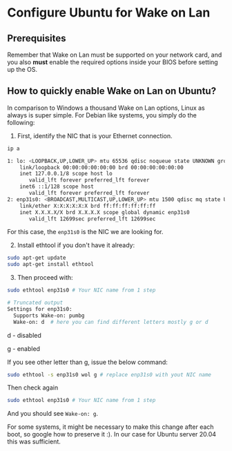 # Configure Ubuntu for Wake on Lan

## Prerequisites

Remember that Wake on Lan must be supported on your network card, and you also **must** enable the required options inside your BIOS before setting up the OS.

## How to quickly enable Wake on Lan on Ubuntu?

In comparison to Windows a thousand Wake on Lan options, Linux as always is super simple. For Debian like systems, you simply do the following:

1. First, identify the NIC that is your Ethernet connection.

```bash
ip a

1: lo: <LOOPBACK,UP,LOWER_UP> mtu 65536 qdisc noqueue state UNKNOWN group default qlen 1000
    link/loopback 00:00:00:00:00:00 brd 00:00:00:00:00:00
    inet 127.0.0.1/8 scope host lo
       valid_lft forever preferred_lft forever
    inet6 ::1/128 scope host
       valid_lft forever preferred_lft forever
2: enp31s0: <BROADCAST,MULTICAST,UP,LOWER_UP> mtu 1500 qdisc mq state UP group default qlen 1000
    link/ether X:X:X:X:X:X brd ff:ff:ff:ff:ff:ff
    inet X.X.X.X/X brd X.X.X.X scope global dynamic enp31s0
       valid_lft 12699sec preferred_lft 12699sec
```

For this case, the `enp31s0` is the NIC we are looking for.

2. Install ethtool if you don't have it already:

```bash
sudo apt-get update
sudo apt-get install ethtool
```

3. Then proceed with:

```bash
sudo ethtool enp31s0 # Your NIC name from 1 step

# Truncated output
Settings for enp31s0:
  Supports Wake-on: pumbg
  Wake-on: d  # here you can find different letters mostly g or d
```

d - disabled

g - enabled

If you see other letter than g, issue the below command:

```bash
sudo ethtool -s enp31s0 wol g # replace enp31s0 with yout NIC name
```

Then check again

```bash
sudo ethtool enp31s0 # Your NIC name from 1 step
```

And you should see `Wake-on: g`.

For some systems, it might be necessary to make this change after each boot, so google how to preserve it :). In our case for Ubuntu server 20.04 this was sufficient.
